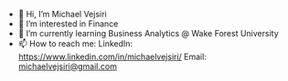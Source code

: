 - 👋 Hi, I’m Michael Vejsiri
- 👀 I’m interested in Finance
- 🌱 I’m currently learning Business Analytics @ Wake Forest University
- 📫 How to reach me:
      LinkedIn: https://www.linkedin.com/in/michaelvejsiri/
      Email: michaelvejsiri@gmail.com


